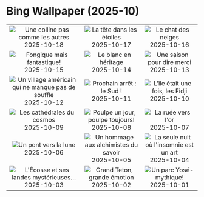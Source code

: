 # Bing Wallpaper (2025-10)

|  |  |  |
|:---:|:---:|:---:|
| ![](https://www.bing.com/th?id=OHR.SilburyHill_FR-CA4132362264_400x240.jpg "Une colline pas comme les autres") 2025-10-18 | ![](https://www.bing.com/th?id=OHR.JasperFestival_FR-CA3527865015_400x240.jpg "La tête dans les étoiles") 2025-10-17 | ![](https://www.bing.com/th?id=OHR.SiberianLynx_FR-CA6049925751_400x240.jpg "Le chat des neiges") 2025-10-16 |
| ![](https://www.bing.com/th?id=OHR.AmethystLaccaria_FR-CA5987509321_400x240.jpg "Fongique mais fantastique!") 2025-10-15 | ![](https://www.bing.com/th?id=OHR.OiaSantorini_FR-CA5934910466_400x240.jpg "Le blanc en héritage") 2025-10-14 | ![](https://www.bing.com/th?id=OHR.AlgonParkOnt_FR-CA7190465944_400x240.jpg "Une saison pour dire merci") 2025-10-13 |
| ![](https://www.bing.com/th?id=OHR.SaranacLake_FR-CA6110965968_400x240.jpg "Un village américain qui ne manque pas de souffle") 2025-10-12 | ![](https://www.bing.com/th?id=OHR.WoodDuckHen_FR-CA5874866623_400x240.jpg "Prochain arrêt : le Sud !") 2025-10-11 | ![](https://www.bing.com/th?id=OHR.MonurikiFiji_FR-CA5819012564_400x240.jpg "L'île était une fois, les Fidji") 2025-10-10 |
| ![](https://www.bing.com/th?id=OHR.WebbPillars_FR-CA5755457684_400x240.jpg "Les cathédrales du cosmos") 2025-10-09 | ![](https://www.bing.com/th?id=OHR.OctopusCyanea_FR-CA5704542701_400x240.jpg "Poulpe un jour, poulpe toujours!") 2025-10-08 | ![](https://www.bing.com/th?id=OHR.RidgwayAspens_FR-CA5613578369_400x240.jpg "La ruée vers l'or") 2025-10-07 |
| ![](https://www.bing.com/th?id=OHR.AnshunBridge_FR-CA5523096910_400x240.jpg "Un pont vers la lune") 2025-10-06 | ![](https://www.bing.com/th?id=OHR.TeacherOwl_FR-CA5450813824_400x240.jpg "Un hommage aux alchimistes du savoir") 2025-10-05 | ![](https://www.bing.com/th?id=OHR.InsideOutNB_FR-CA5265996893_400x240.jpg "La seule nuit où l'insomnie est un art") 2025-10-04 |
| ![](https://www.bing.com/th?id=OHR.SkyeHeather_FR-CA5322356431_400x240.jpg "L'Écosse et ses landes mystérieuses…") 2025-10-03 | ![](https://www.bing.com/th?id=OHR.OxbowBend_FR-CA6912917825_400x240.jpg "Grand Teton, grande émotion") 2025-10-02 | ![](https://www.bing.com/th?id=OHR.YosemiteClark_FR-CA6784551281_400x240.jpg "Un parc Yosé-mythique!") 2025-10-01 |
